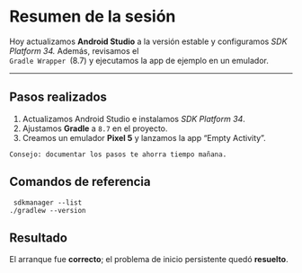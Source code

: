# Resumen de la sesión
Hoy actualizamos **Android Studio** a la versión estable y configuramos *SDK Platform 34.* 
Además, revisamos el  
 `Gradle Wrapper `(8.7) y ejecutamos la app de ejemplo en un emulador.
***
<h2> Pasos realizados</h2>

1.  Actualizamos Android Studio e instalamos *SDK Platform 34*.  
2.  Ajustamos **Gradle** a `8.7` en el proyecto.  
3. Creamos un emulador **Pixel 5** y lanzamos la app “Empty Activity”.

`Consejo: documentar los pasos te ahorra tiempo mañana.`

## Comandos de referencia
 
 ```
  sdkmanager --list 
 ./gradlew --version 
```


## Resultado
El arranque fue __correcto__; el problema de inicio persistente quedó __resuelto__.
